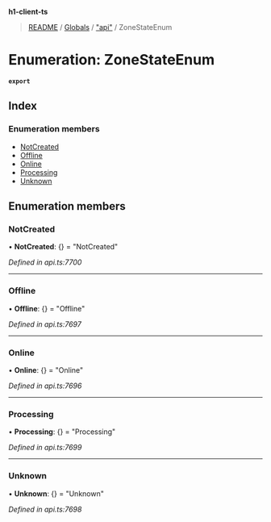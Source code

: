 **h1-client-ts**

> [README](../README.md) / [Globals](../globals.md) / ["api"](../modules/_api_.md) / ZoneStateEnum

# Enumeration: ZoneStateEnum

**`export`** 

## Index

### Enumeration members

* [NotCreated](_api_.zonestateenum.md#notcreated)
* [Offline](_api_.zonestateenum.md#offline)
* [Online](_api_.zonestateenum.md#online)
* [Processing](_api_.zonestateenum.md#processing)
* [Unknown](_api_.zonestateenum.md#unknown)

## Enumeration members

### NotCreated

•  **NotCreated**: {} = "NotCreated"

*Defined in api.ts:7700*

___

### Offline

•  **Offline**: {} = "Offline"

*Defined in api.ts:7697*

___

### Online

•  **Online**: {} = "Online"

*Defined in api.ts:7696*

___

### Processing

•  **Processing**: {} = "Processing"

*Defined in api.ts:7699*

___

### Unknown

•  **Unknown**: {} = "Unknown"

*Defined in api.ts:7698*
